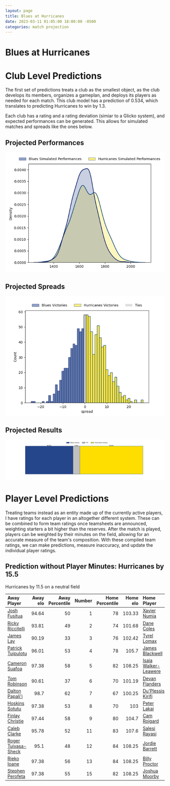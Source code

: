 ```yaml
---  
layout: page  
title: Blues at Hurricanes  
date: 2023-03-11 01:05:00 18:00:00 -0500  
categories: match projection  
---
```

# Blues at Hurricanes

# Club Level Predictions


The first set of predictions treats a club as the smallest object, as the club develops its members, organizes a gameplan, and deploys its players as needed for each match. This club model has a prediction of 0.534, which translates to predicting Hurricanes to win by 1.3.

Each club has a rating and a rating deviation (simiar to a Glicko system), and expected performances can be generated. This allows for simulated matches and spreads like the ones below.
## Projected Performances


![Projected Performances](plots/performances_2023-03-11-Hurricanes-Blues.png)
## Projected Spreads


![Projected Spreads](plots/spreads_2023-03-11-Hurricanes-Blues.png)
## Projected Results


![Projected Results](plots/resultbar_2023-03-11-Hurricanes-Blues.png)
# Player Level Predictions


Treating teams instead as an entity made up of the currently active players, I have ratings for each player in an altogether different system. These can be combined to form team ratings once teamsheets are announced, weighting starters a bit higher than the reserves. After the match is played, players can be weighted by their minutes on the field, allowing for an accurate measure of the team's composition. With these compiled team ratings, we can make predictions, measure inaccuracy, and update the individual player ratings.
## Prediction without Player Minutes: Hurricanes by 15.5


Hurricanes by 11.5 on a neutral field



| Away Player                                                           |   Away elo |   Away Percentile |   Number |   Home Percentile |   Home elo | Home Player                                                             |
|:----------------------------------------------------------------------|-----------:|------------------:|---------:|------------------:|-----------:|:------------------------------------------------------------------------|
| [Josh Fusitua](..//playerfiles//JoshFusitua_cleaned.md)               |      94.64 |                50 |        1 |                78 |     103.33 | [Xavier Numia](..//playerfiles//XavierNumia_cleaned.md)                 |
| [Ricky Riccitelli](..//playerfiles//RickyRiccitelli_cleaned.md)       |      93.81 |                49 |        2 |                74 |     101.68 | [Dane Coles](..//playerfiles//DaneColes_cleaned.md)                     |
| [James Lay](..//playerfiles//JamesLay_cleaned.md)                     |      90.19 |                33 |        3 |                76 |     102.42 | [Tyrel Lomax](..//playerfiles//TyrelLomax_cleaned.md)                   |
| [Patrick Tuipulotu](..//playerfiles//PatrickTuipulotu_cleaned.md)     |      96.01 |                53 |        4 |                78 |     105.7  | [James Blackwell](..//playerfiles//JamesBlackwell_cleaned.md)           |
| [Cameron Suafoa](..//playerfiles//CameronSuafoa_cleaned.md)           |      97.38 |                58 |        5 |                82 |     108.25 | [Isaia Walker-Leawere](..//playerfiles//IsaiaWalker-Leawere_cleaned.md) |
| [Tom Robinson](..//playerfiles//TomRobinson_cleaned.md)               |      90.61 |                37 |        6 |                70 |     101.19 | [Devan Flanders](..//playerfiles//DevanFlanders_cleaned.md)             |
| [Dalton Papali'i](..//playerfiles//DaltonPapali'i_cleaned.md)         |      98.7  |                62 |        7 |                67 |     100.25 | [Du'Plessis Kirifi](..//playerfiles//Du'PlessisKirifi_cleaned.md)       |
| [Hoskins Sotutu](..//playerfiles//HoskinsSotutu_cleaned.md)           |      97.38 |                53 |        8 |                70 |     103    | [Peter Lakai](..//playerfiles//PeterLakai_cleaned.md)                   |
| [Finlay Christie](..//playerfiles//FinlayChristie_cleaned.md)         |      97.44 |                58 |        9 |                80 |     104.7  | [Cam Roigard](..//playerfiles//CamRoigard_cleaned.md)                   |
| [Caleb Clarke](..//playerfiles//CalebClarke_cleaned.md)               |      95.78 |                52 |       11 |                83 |     107.6  | [Salesi Rayasi](..//playerfiles//SalesiRayasi_cleaned.md)               |
| [Roger Tuivasa-Sheck](..//playerfiles//RogerTuivasa-Sheck_cleaned.md) |      95.1  |                48 |       12 |                84 |     108.25 | [Jordie Barrett](..//playerfiles//JordieBarrett_cleaned.md)             |
| [Rieko Ioane](..//playerfiles//RiekoIoane_cleaned.md)                 |      97.38 |                56 |       13 |                84 |     108.25 | [Billy Proctor](..//playerfiles//BillyProctor_cleaned.md)               |
| [Stephen Perofeta](..//playerfiles//StephenPerofeta_cleaned.md)       |      97.38 |                55 |       15 |                82 |     108.25 | [Joshua Moorby](..//playerfiles//JoshuaMoorby_cleaned.md)               |

